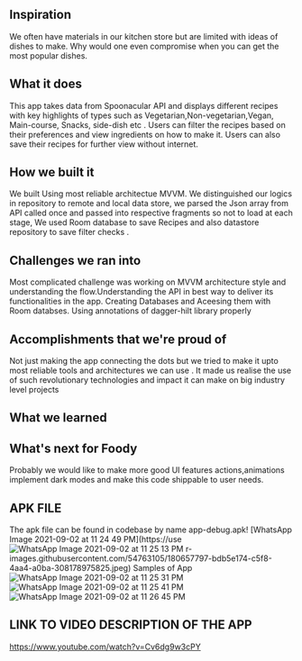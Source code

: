 
## Inspiration
We often have materials in our kitchen store but are limited with ideas of dishes to make. Why would one even compromise when you can get the most popular dishes. 

## What it does
This app takes data from Spoonacular API and displays different recipes with key highlights of types such as Vegetarian,Non-vegetarian,Vegan, Main-course, Snacks, side-dish etc . Users can filter the recipes based on their preferences and view ingredients on how to make it.
Users can also save their recipes for further view without internet.

## How we built it

We built Using most reliable architectue MVVM. We distinguished our logics in repository to remote and local data store, we parsed the Json array from API called once and passed into respective fragments so not to load at each stage, We used Room database to save Recipes and also datastore repository to save filter checks .

## Challenges we ran into

Most complicated challenge was working on MVVM architecture style and understanding the flow.Understanding the API in best way to deliver its functionalities in the app. Creating Databases and Aceesing them with Room databses. Using annotations of dagger-hilt library properly  

## Accomplishments that we're proud of
Not just making the app connecting the dots but we tried to make it upto most reliable tools and architectures we can use . It made us realise the use of such revolutionary technologies and impact it can make on big industry level projects

## What we learned

## What's next for Foody 
Probably we would like to make more good UI features actions,animations implement dark modes and make this code shippable to user needs.
## APK FILE 
The apk file can be found in codebase by name app-debug.apk!
[WhatsApp Image 2021-09-02 at 11 24 49 PM](https://use![WhatsApp Image 2021-09-02 at 11 25 13 PM](https://user-images.githubusercontent.com/54763105/180657807-d8176da4-c4b5-41d3-9bca-38d1ce8f1ca9.jpeg)
r-images.githubusercontent.com/54763105/180657797-bdb5e174-c5f8-4aa4-a0ba-308178975825.jpeg)
Samples of App
![WhatsApp Image 2021-09-02 at 11 25 31 PM](https://user-images.githubusercontent.com/54763105/180657814-c3d53313-e18b-4344-b71a-96ef70599937.jpeg)
![WhatsApp Image 2021-09-02 at 11 25 41 PM](https://user-images.githubusercontent.com/54763105/180657823-6d3c41a7-21cf-48f5-98b2-7fa69109ac2d.jpeg)
![WhatsApp Image 2021-09-02 at 11 26 45 PM](https://user-images.githubusercontent.com/54763105/180657825-6ea8777e-51ca-47a6-a53f-c793d146b126.jpeg)





## LINK TO VIDEO DESCRIPTION OF THE APP
https://www.youtube.com/watch?v=Cv6dg9w3cPY
